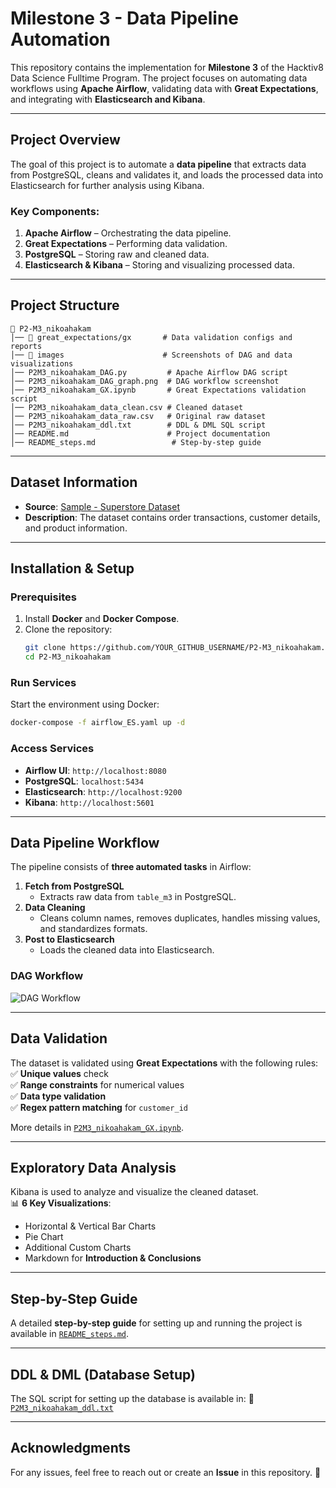 # **Milestone 3 - Data Pipeline Automation**

This repository contains the implementation for **Milestone 3** of the Hacktiv8 Data Science Fulltime Program. The project focuses on automating data workflows using **Apache Airflow**, validating data with **Great Expectations**, and integrating with **Elasticsearch and Kibana**.

---

## **Project Overview**

The goal of this project is to automate a **data pipeline** that extracts data from PostgreSQL, cleans and validates it, and loads the processed data into Elasticsearch for further analysis using Kibana.

### **Key Components:**
1. **Apache Airflow** – Orchestrating the data pipeline.
2. **Great Expectations** – Performing data validation.
3. **PostgreSQL** – Storing raw and cleaned data.
4. **Elasticsearch & Kibana** – Storing and visualizing processed data.

---

## **Project Structure**

```
📂 P2-M3_nikoahakam
│── 📂 great_expectations/gx       # Data validation configs and reports
│── 📂 images                      # Screenshots of DAG and data visualizations
│── P2M3_nikoahakam_DAG.py         # Apache Airflow DAG script
│── P2M3_nikoahakam_DAG_graph.png  # DAG workflow screenshot
│── P2M3_nikoahakam_GX.ipynb       # Great Expectations validation script
│── P2M3_nikoahakam_data_clean.csv # Cleaned dataset
│── P2M3_nikoahakam_data_raw.csv   # Original raw dataset
│── P2M3_nikoahakam_ddl.txt        # DDL & DML SQL script
│── README.md                      # Project documentation
│── README_steps.md                 # Step-by-step guide
```

---

## **Dataset Information**
- **Source**: [Sample - Superstore Dataset](https://github.com/ardhiraka/DEBlitz)
- **Description**: The dataset contains order transactions, customer details, and product information.

---

## **Installation & Setup**

### **Prerequisites**
1. Install **Docker** and **Docker Compose**.
2. Clone the repository:
   ```sh
   git clone https://github.com/YOUR_GITHUB_USERNAME/P2-M3_nikoahakam.git
   cd P2-M3_nikoahakam
   ```

### **Run Services**
Start the environment using Docker:
```sh
docker-compose -f airflow_ES.yaml up -d
```

### **Access Services**
- **Airflow UI**: `http://localhost:8080`
- **PostgreSQL**: `localhost:5434`
- **Elasticsearch**: `http://localhost:9200`
- **Kibana**: `http://localhost:5601`

---

## **Data Pipeline Workflow**
The pipeline consists of **three automated tasks** in Airflow:

1. **Fetch from PostgreSQL**  
   - Extracts raw data from `table_m3` in PostgreSQL.
2. **Data Cleaning**  
   - Cleans column names, removes duplicates, handles missing values, and standardizes formats.
3. **Post to Elasticsearch**  
   - Loads the cleaned data into Elasticsearch.

### **DAG Workflow**
![DAG Workflow](images/P2M3_nikoahakam_DAG_graph.png)

---

## **Data Validation**
The dataset is validated using **Great Expectations** with the following rules:
✅ **Unique values** check  
✅ **Range constraints** for numerical values  
✅ **Data type validation**  
✅ **Regex pattern matching** for `customer_id`  

More details in [`P2M3_nikoahakam_GX.ipynb`](P2M3_nikoahakam_GX.ipynb).

---

## **Exploratory Data Analysis**
Kibana is used to analyze and visualize the cleaned dataset.  
📊 **6 Key Visualizations**:
- Horizontal & Vertical Bar Charts
- Pie Chart
- Additional Custom Charts
- Markdown for **Introduction & Conclusions**

---

## **Step-by-Step Guide**
A detailed **step-by-step guide** for setting up and running the project is available in [`README_steps.md`](README_steps.md).

---

## **DDL & DML (Database Setup)**
The SQL script for setting up the database is available in:
📄 [`P2M3_nikoahakam_ddl.txt`](P2M3_nikoahakam_ddl.txt)

---

## **Acknowledgments**
For any issues, feel free to reach out or create an **Issue** in this repository. 🚀

